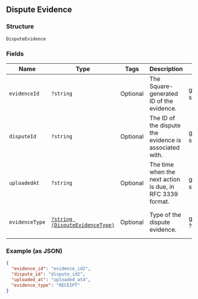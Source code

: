 ## Dispute Evidence

### Structure

`DisputeEvidence`

### Fields

| Name | Type | Tags | Description | Getter | Setter |
|  --- | --- | --- | --- | --- | --- |
| `evidenceId` | `?string` | Optional | The Square-generated ID of the evidence. | getEvidenceId(): ?string | setEvidenceId(?string evidenceId): void |
| `disputeId` | `?string` | Optional | The ID of the dispute the evidence is associated with. | getDisputeId(): ?string | setDisputeId(?string disputeId): void |
| `uploadedAt` | `?string` | Optional | The time when the next action is due, in RFC 3339 format. | getUploadedAt(): ?string | setUploadedAt(?string uploadedAt): void |
| `evidenceType` | [`?string (DisputeEvidenceType)`](/doc/models/dispute-evidence-type.md) | Optional | Type of the dispute evidence. | getEvidenceType(): ?string | setEvidenceType(?string evidenceType): void |

### Example (as JSON)

```json
{
  "evidence_id": "evidence_id2",
  "dispute_id": "dispute_id2",
  "uploaded_at": "uploaded_at4",
  "evidence_type": "RECEIPT"
}
```

